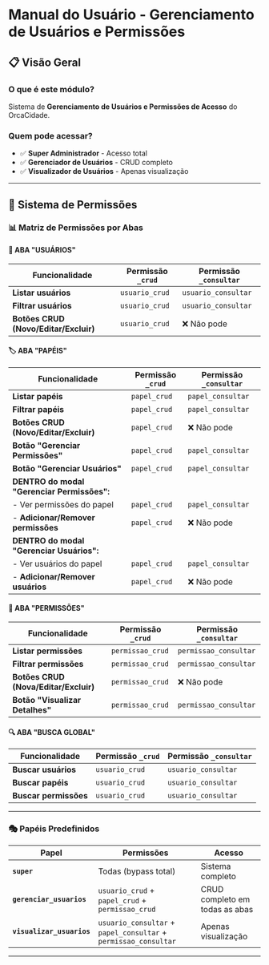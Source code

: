 # Manual do Usuário - Gerenciamento de Usuários e Permissões

## 📋 Visão Geral

### **O que é este módulo?**
Sistema de **Gerenciamento de Usuários e Permissões de Acesso** do OrcaCidade.

### **Quem pode acessar?**
- ✅ **Super Administrador** - Acesso total
- ✅ **Gerenciador de Usuários** - CRUD completo
- ✅ **Visualizador de Usuários** - Apenas visualização

---

## 🔐 Sistema de Permissões

### **📊 Matriz de Permissões por Abas**

#### **👥 ABA "USUÁRIOS"**
| Funcionalidade | Permissão `_crud` | Permissão `_consultar` |
|----------------|-------------------|------------------------|
| **Listar usuários** | `usuario_crud` | `usuario_consultar` |
| **Filtrar usuários** | `usuario_crud` | `usuario_consultar` |
| **Botões CRUD (Novo/Editar/Excluir)** | `usuario_crud` | ❌ Não pode |

#### **🏷️ ABA "PAPÉIS"**
| Funcionalidade | Permissão `_crud` | Permissão `_consultar` |
|----------------|-------------------|------------------------|
| **Listar papéis** | `papel_crud` | `papel_consultar` |
| **Filtrar papéis** | `papel_crud` | `papel_consultar` |
| **Botões CRUD (Novo/Editar/Excluir)** | `papel_crud` | ❌ Não pode |
| **Botão "Gerenciar Permissões"** | `papel_crud` | `papel_consultar` |
| **Botão "Gerenciar Usuários"** | `papel_crud` | `papel_consultar` |
| **DENTRO do modal "Gerenciar Permissões":** | | |
| - Ver permissões do papel | `papel_crud` | `papel_consultar` |
| - **Adicionar/Remover permissões** | `papel_crud` | ❌ Não pode |
| **DENTRO do modal "Gerenciar Usuários":** | | |
| - Ver usuários do papel | `papel_crud` | `papel_consultar` |
| - **Adicionar/Remover usuários** | `papel_crud` | ❌ Não pode |

#### **🔑 ABA "PERMISSÕES"**
| Funcionalidade | Permissão `_crud` | Permissão `_consultar` |
|----------------|-------------------|------------------------|
| **Listar permissões** | `permissao_crud` | `permissao_consultar` |
| **Filtrar permissões** | `permissao_crud` | `permissao_consultar` |
| **Botões CRUD (Nova/Editar/Excluir)** | `permissao_crud` | ❌ Não pode |
| **Botão "Visualizar Detalhes"** | `permissao_crud` | `permissao_consultar` |

#### **🔍 ABA "BUSCA GLOBAL"**
| Funcionalidade | Permissão `_crud` | Permissão `_consultar` |
|----------------|-------------------|------------------------|
| **Buscar usuários** | `usuario_crud` | `usuario_consultar` |
| **Buscar papéis** | `usuario_crud` | `usuario_consultar` |
| **Buscar permissões** | `usuario_crud` | `usuario_consultar` |

---

### **🎭 Papéis Predefinidos**

| Papel | Permissões | Acesso |
|-------|------------|---------|
| **`super`** | Todas (bypass total) | Sistema completo |
| **`gerenciar_usuarios`** | `usuario_crud` + `papel_crud` + `permissao_crud` | CRUD completo em todas as abas |
| **`visualizar_usuarios`** | `usuario_consultar` + `papel_consultar` + `permissao_consultar` | Apenas visualização |

---

